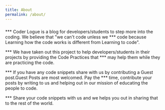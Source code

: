 ```yaml
---
title: About
permalink: /about/
---
```

#####
*** Coder Logue is a blog for developers/students to step more into the coding. We believe that "we can't code unless we *** code because Learning how the code works is different from Learning to code". 

*** We have taken out this project to help developers/students in their projects by  providing the Code Practices that *** may help them while they are practicing the code.

*** If you have any code snippets share with us by contributing a Guest post.Guest Posts are most welcomed. Pay the    *** time, contribute your posts by writing to us and helping out in our mission of educating the people to code. 

*** Share your code snippets with us and we helps you out in sharing that to the rest of the world.
#####
